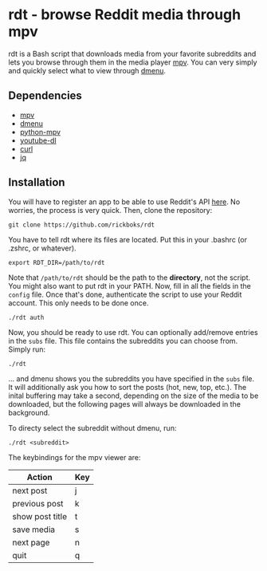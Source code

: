 # rdt - browse Reddit media through mpv

rdt is a Bash script that downloads media from your favorite subreddits and lets you browse through them in the media player [mpv](https://mpv.io). You can very simply and quickly select what to view through [dmenu](https://tools.suckless.org/dmenu/).

## Dependencies
- [mpv](https://github.com/mpv-player/mpv)
- [dmenu](https://github.com/stilvoid/dmenu)
- [python-mpv](https://github.com/jaseg/python-mpv)
- [youtube-dl](https://github.com/ytdl-org/youtube-dl)
- [curl](https://github.com/curl/curl)
- [jq](https://github.com/stedolan/jq)

## Installation

You will have to register an app to be able to use Reddit's API [here](https://ssl.reddit.com/prefs/apps). No worries, the process is very quick.
Then, clone the repository:
```
git clone https://github.com/rickboks/rdt
```

You have to tell rdt where its files are located. Put this in your .bashrc (or .zshrc, or whatever).
```
export RDT_DIR=/path/to/rdt
```
Note that ```/path/to/rdt``` should be the path to the **directory**, not the script.
You might also want to put rdt in your PATH. Now, fill in all the fields in the ```config``` file.
Once that's done, authenticate the script to use your Reddit account. This only needs to be done once.

```
./rdt auth
```
Now, you should be ready to use rdt. You can optionally add/remove entries in the ```subs``` file. This file contains the subreddits you can choose from. Simply run:

```
./rdt
```
... and dmenu shows you the subreddits you have specified in the ```subs``` file. It will additionally ask you how to sort the posts (hot, new, top, etc.).
The inital buffering may take a second, depending on the size of the media to be downloaded, but the following pages will always be downloaded in the background.

To directy select the subreddit without dmenu, run:
```
./rdt <subreddit>
```
The keybindings for the mpv viewer are:

Action | Key
-------|-----
next post | j
previous post | k
show post title | t
save media | s
next page | n
quit | q
